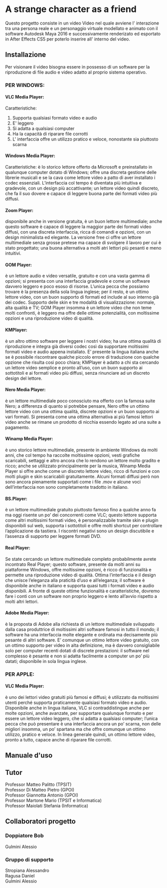 # A strange character as a friend
Questo progetto consiste in un video Video nel quale avviene l' interazione tra una persona reale e un personaggio virtuale modellato e animato con il software Autodesk Maya 2016 e successivamente renderizato ed esportato in After Effects CS5 per poterlo inserire all' interno del video.


## Installazione
Per visionare il video bisogna essere in possesso di un software per la riproduzione di file audio e video adatto al proprio sistema operativo.


### PER WINDOWS:

#### VLC Media Player:
Caratteristiche:
  1. Supporta qualsiasi formato video e audio
  2. E' leggero
  3. Si adatta a qualsiasi computer
  4. Ha la capacità di riparare file corrotti
  5. L' interfaccia offre un utilizzo pratico e veloce, nonostante sia piuttosto scarna

#### Windows Media Player:
Caratteristiche:
è lo storico lettore offerto da Microsoft e preinstallato in qualunque computer dotato di Windows; offre una discreta gestione delle librerie musicali e se la cava come lettore video a patto di aver installato i codec essenziali. L’interfaccia col tempo è diventata più intuitiva e gradevole, con un design più accattivante; un lettore video quindi discreto, che fa il suo dovere e capace di leggere buona parte dei formati video più diffusi.

#### Zoom Player:
disponibile anche in versione gratuita, è un buon lettore multimediale; anche questo software è capace di leggere la maggior parte dei formati video diffusi, con una discreta interfaccia, ricca di comandi e opzioni, con un design minimalista ed elegante. La versione free ci offre un lettore multimediale senza grosse pretese ma capace di svolgere il lavoro per cui è stato progettato; una buona alternativa a molti atri lettori più pesanti e meno intuitivi.

#### GOM Player:
è un lettore audio e video versatile, gratuito e con una vasta gamma di opzioni; si presenta con una interfaccia gradevole e come un software davvero leggero e poco esoso di risorse. L’unica pecca che possiamo trovare è la presenza della sola lingua inglese; per il resto, è un ottimo lettore video, con un buon supporto di formati ed include al suo interno già dei codec. Supporto delle skin e tre modalità di visualizzazione: normale, alta qualità e TV; GOM Player insomma è un lettore video che non teme molti confronti, è leggero ma offre delle ottime potenzialità, con moltissime opzioni e una riproduzione video di qualità.

#### KMPlayer:
è un altro ottimo software per leggere i nostri video; ha una ottima qualità di riproduzione e integra già diversi codec così da supportare moltissimi formati video e audio appena installato. E’ presente la lingua italiana anche se è possibile riscontrare qualche piccolo errore di traduzione con qualche opzione che risulta così poco chiara; KMPlayer è adatto a chi sta cercando un lettore video semplice e pronto all’uso, con un buon supporto ai sottotitoli e ai formati video più diffusi, senza rinunciare ad un discreto design del lettore.

#### Nero Media Player:
è un lettore multimediale poco conosciuto ma offerto con la famosa suite Nero; a differenza di quanto si potrebbe pensare, Nero offre un ottimo lettore video con una ottima qualità, discrete opzioni e un buon supporto ai vari formati. Si presenta come una ottima alternativa ai più famosi lettori video anche se rimane un prodotto di nicchia essendo legato ad una suite a pagamento.

#### Winamp Media Player:
è uno storico lettore multimediale, presente in ambiente Windows da molti anni, che col tempo ha raccolte moltissime opzioni, vesti grafiche scaricabili, settaggi e altro ancora che lo rendono un lettore molto gradito e ricco; anche se utilizzato principalmente per la musica, Winamp Media Player si offre anche come un discreto lettore video, ricco di funzioni e con molti plugin e skin scaricabili gratuitamente. Alcuni formati diffusi però non sono ancora pienamente supportati come i file .mov e alcune voci dell’interfaccia non sono completamente tradotto in italiano.

#### BS.Player:
è un lettore multimediale gratuito piuttosto famoso fino a qualche anno fa ma oggi risente un po’ dei concorrenti come VLC; questo lettore supporta come altri moltissimi formati video, è personalizzabile tramite skin e plugin disponibili sul web, supporta i sottotitoli e offre molti shortcut per controllare l’applicazione da tastiera. I riscontri negativi sono un design discutibile e l’assenza di supporto per leggere formati DVD.

#### Real Player:
Se state cercando un lettore multimediale completo probabilmente avrete incontrato Real Player; questo software, presente da molti anni su piattaforme Windows, offre moltissime opzioni, è ricco di funzionalità e permette una riproduzione video di qualità. Ottima l’interfaccia e il design che unisce l’eleganza alla praticità d’uso e all’eleganza; il software è disponibile anche in italiano e supporta quasi tutti i formati video e audio disponibili. A fronte di queste ottime funzionalità e caratteristiche, dovremo fare i conti con un software non proprio leggero e lento all’avvio rispetto a molti altri lettori.

#### Adobe Media Player:
è la proposta di Adobe alla richiesta di un lettore multimediale sviluppato dalla casa produttrice di moltissimi altri software famosi in tutto il mondo; il software ha una interfaccia molte elegante e ordinata ma decisamente più pesante di altri software. E’ comunque un ottimo lettore video gratuito, con un ottimo supporto per video in alta definizione, ma è davvero consigliabile solo per computer recenti dotati di discrete prestazioni: il software nel complesso è pesante e non si adatta facilmente a computer un po’ più datati; disponibile in sola lingua inglese.


### PER APPLE:

#### VLC Media Player:
è uno dei lettori video gratuiti più famosi e diffusi; è utilizzato da moltissimi utenti perché supporta praticamente qualsiasi formato video e audio. Disponibile anche in lingua italiana, VLC si contraddistingue anche per molte opzioni, anche avanzate, per supportare qualunque formato e per essere un lettore video leggero, che si adatta a qualsiasi computer; l’unica pecca che può presentare è una interfaccia ancora un po’ scarna, non delle migliori insomma, un po’ spartana ma che offre comunque un ottimo utilizzo, pratico e veloce. In linea generale quindi, un ottimo lettore video, pronto a tutto, capace anche di riparare file corrotti.
## Manuale d'uso


## Tutor
Professor Matteo Palitto             (TPSIT)<br>
Professor Di Matteo Pietro           (GPOI)<br>
Professor Giannotta Antonio          (GPOI)<br>
Professor Martone Mario              (TPSIT e Informatica)<br>
Professor Maiolati Stefania          (Informatica)<br>


## Collaboratori progetto
### Doppiatore Bob
Gulmini Alessio<br>

### Gruppo di supporto
Stropiana Alessandro<br>
Ragusa Daniel<br>
Gulmini Alessio<br>
